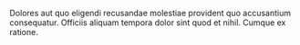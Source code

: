 Dolores aut quo eligendi recusandae molestiae provident quo accusantium consequatur. Officiis aliquam tempora dolor sint quod et nihil. Cumque ex ratione.